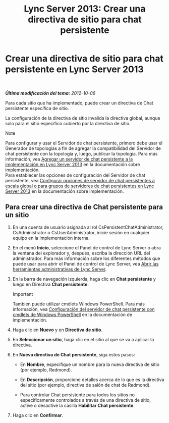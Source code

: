 ﻿---
title: 'Lync Server 2013: Crear una directiva de sitio para chat persistente'
TOCTitle: Crear una directiva de sitio para chat persistente
ms:assetid: 1327ff5c-b859-4010-a240-e0b2b084b5bd
ms:mtpsurl: https://technet.microsoft.com/es-es/library/JJ204693(v=OCS.15)
ms:contentKeyID: 48274494
ms.date: 01/07/2017
mtps_version: v=OCS.15
ms.translationtype: HT
---

# Crear una directiva de sitio para chat persistente en Lync Server 2013

 

_**Última modificación del tema:** 2012-10-06_

Para cada sitio que ha implementado, puede crear un directiva de Chat persistente específica de sitio.

La configuración de la directiva de sitio invalida la directiva global, aunque solo para el sitio específico cubierto por la directiva de sitio.


> [!NOTE]
> Para configurar y usar el Servidor de chat persistente, primero debe usar el Generador de topologías a fin de agregar la compatibilidad del Servidor de chat persistente con la topología y, luego, publicar la topología. Para más información, vea <A href="lync-server-2013-adding-persistent-chat-server-to-your-deployment.md">Agregar un servidor de chat persistente a la implementación en Lync Server 2013</A> en la documentación sobre implementación.<BR>Para establecer las opciones de configuración del Servidor de chat persistente, vea <A href="lync-server-2013-configure-persistent-chat-server-options-globally-or-for-persistent-chat-server-pool.md">Configurar opciones de servidor de chat persistentes a escala global o para grupos de servidores de chat persistentes en Lync Server 2013</A> en la documentación sobre implementación.



## Para crear una directiva de Chat persistente para un sitio

1.  En una cuenta de usuario asignada al rol CsPersistentChatAdministrator, CsAdministrator o CsUserAdministrator, inicie sesión en cualquier equipo en la implementación interna.

2.  En el menú **Inicio**, seleccione el Panel de control de Lync Server o abra la ventana del explorador y, después, escriba la dirección URL del administrador. Para más información sobre los diferentes métodos que puede usar para abrir el Panel de control de Lync Server, vea [Abrir las herramientas administrativas de Lync Server](lync-server-2013-open-lync-server-administrative-tools.md).

3.  En la barra de navegación izquierda, haga clic en **Chat persistente** y luego en Directiva **Chat persistente**.
    
    > [!IMPORTANT]  
    > También puede utilizar cmdlets Windows PowerShell. Para más información, vea <a href="configuring-persistent-chat-server-by-using-windows-powershell-cmdlets.md">Configuración del servidor de chat persistente con cmdlets de Windows PowerShell</a> en la documentación de implementación.
    


4.  Haga clic en **Nuevo** y en **Directiva de sitio**.

5.  En **Seleccionar un sitio**, haga clic en el sitio al que se va a aplicar la directiva.

6.  En **Nueva directiva de Chat persistente**, siga estos pasos:
    
      - En **Nombre**, especifique un nombre para la nueva directiva de sitio (por ejemplo, Redmond).
    
      - En **Descripción**, proporcione detalles acerca de lo que es la directiva del sitio (por ejemplo, directiva de salón de chat de Redmond).
    
      - Para controlar Chat persistente para todos los sitios no específicamente controlados a través de una directiva de sitio, active o desactive la casilla **Habilitar Chat persistente**.

7.  Haga clic en **Confirmar**.

